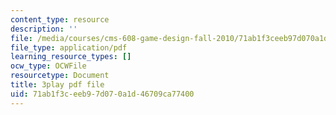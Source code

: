 ```yaml
---
content_type: resource
description: ''
file: /media/courses/cms-608-game-design-fall-2010/71ab1f3ceeb97d070a1d46709ca77400_68561.pdf
file_type: application/pdf
learning_resource_types: []
ocw_type: OCWFile
resourcetype: Document
title: 3play pdf file
uid: 71ab1f3c-eeb9-7d07-0a1d-46709ca77400
---
```

